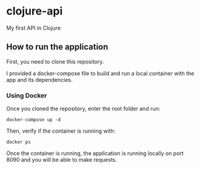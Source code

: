 # clojure-api

My first API in Clojure

## How to run the application

First, you need to clone this repository.

I provided a docker-compose file to build and run a local container with the app and its dependencies.

### Using Docker

Once you cloned the repository, enter the root folder and run:

`docker-compose up -d`


Then, verify if the container is running with:

`docker ps`

Once the container is running, the application is running locally on port 8090 and you will be able to make requests.
